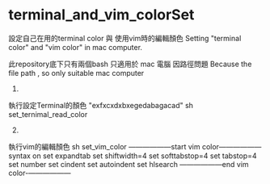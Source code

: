 # terminal_and_vim_colorSet
設定自己在用的terminal color 與 使用vim時的編輯顏色
Setting "terminal color" and "vim color" in mac computer.

此repository底下只有兩個bash
只適用於 mac 電腦
因路徑問題
Because the file path , so only suitable mac computer

1.
執行設定Terminal的顏色 "exfxcxdxbxegedabagacad"
sh set_ternimal_read_color

2.
執行vim的編輯顏色
sh set_vim_color
——————start vim color——————
syntax on
set expandtab
set shiftwidth=4
set softtabstop=4
set tabstop=4
set number
set cindent
set autoindent
set hlsearch
——————end vim color-——————
